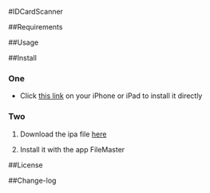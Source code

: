


#IDCardScanner

##Requirements


##Usage



##Install

### One

* Click [this link](itms-services://?action=download-manifest&url=https://raw.githubusercontent.com/nextsun/IDCardScanner/master/Docs/Publish/app.plist) on your iPhone or iPad to install it directly

### Two 


1. Download the ipa file [here](itms-services://?action=download-manifest&url=https://raw.githubusercontent.com/nextsun/IDCardScanner/master/Docs/Publish/app.plist) 

2. Install it with the app FileMaster

##License

##Change-log